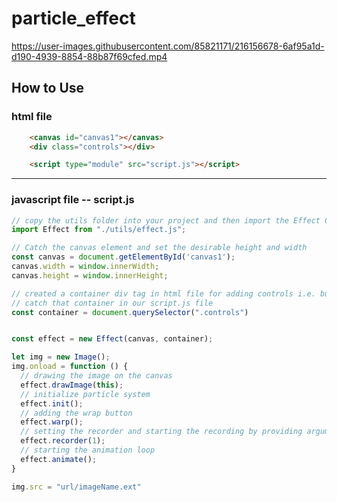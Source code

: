 # particle_effect
https://user-images.githubusercontent.com/85821171/216156678-6af95a1d-d190-4939-8854-88b87f69cfed.mp4

## How to Use
### html file
```html
    <canvas id="canvas1"></canvas>
    <div class="controls"></div>

    <script type="module" src="script.js"></script>
```
---
### javascript file -- script.js
```javascript
// copy the utils folder into your project and then import the Effect Class
import Effect from "./utils/effect.js";

// Catch the canvas element and set the desirable height and width
const canvas = document.getElementById('canvas1');
canvas.width = window.innerWidth;
canvas.height = window.innerHeight;

// created a container div tag in html file for adding controls i.e. buttons for various actions
// catch that container in our script.js file 
const container = document.querySelector(".controls")


const effect = new Effect(canvas, container);

let img = new Image();
img.onload = function () {
  // drawing the image on the canvas 
  effect.drawImage(this);
  // initialize particle system
  effect.init();
  // adding the wrap button
  effect.warp();
  // setting the recorder and starting the recording by providing argument as 1 
  effect.recorder(1);
  // starting the animation loop
  effect.animate();
}

img.src = "url/imageName.ext"
```
